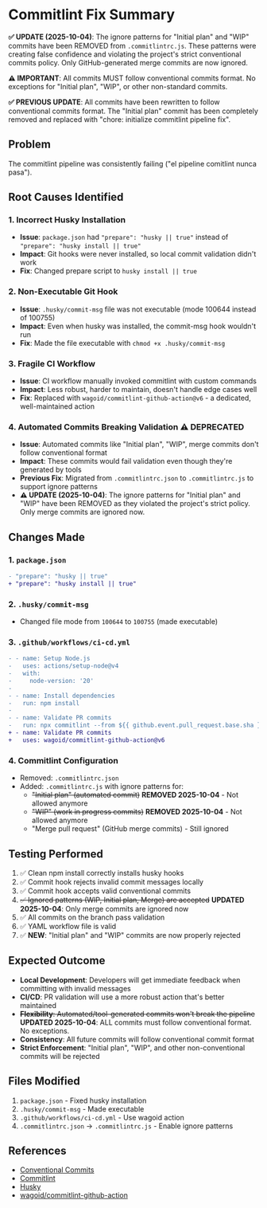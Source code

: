 # Commitlint Fix Summary

**✅ UPDATE (2025-10-04)**: The ignore patterns for "Initial plan" and "WIP" commits have been REMOVED from `.commitlintrc.js`. These patterns were creating false confidence and violating the project's strict conventional commits policy. Only GitHub-generated merge commits are now ignored.

**⚠️ IMPORTANT**: All commits MUST follow conventional commits format. No exceptions for "Initial plan", "WIP", or other non-standard commits.

**✅ PREVIOUS UPDATE**: All commits have been rewritten to follow conventional commits format. The "Initial plan" commit has been completely removed and replaced with "chore: initialize commitlint pipeline fix".

## Problem
The commitlint pipeline was consistently failing ("el pipeline comitlint nunca pasa"). 

## Root Causes Identified

### 1. Incorrect Husky Installation
- **Issue**: `package.json` had `"prepare": "husky || true"` instead of `"prepare": "husky install || true"`
- **Impact**: Git hooks were never installed, so local commit validation didn't work
- **Fix**: Changed prepare script to `husky install || true`

### 2. Non-Executable Git Hook
- **Issue**: `.husky/commit-msg` file was not executable (mode 100644 instead of 100755)
- **Impact**: Even when husky was installed, the commit-msg hook wouldn't run
- **Fix**: Made the file executable with `chmod +x .husky/commit-msg`

### 3. Fragile CI Workflow
- **Issue**: CI workflow manually invoked commitlint with custom commands
- **Impact**: Less robust, harder to maintain, doesn't handle edge cases well
- **Fix**: Replaced with `wagoid/commitlint-github-action@v6` - a dedicated, well-maintained action

### 4. Automated Commits Breaking Validation ⚠️ DEPRECATED
- **Issue**: Automated commits like "Initial plan", "WIP", merge commits don't follow conventional format
- **Impact**: These commits would fail validation even though they're generated by tools
- **Previous Fix**: Migrated from `.commitlintrc.json` to `.commitlintrc.js` to support ignore patterns
- **⚠️ UPDATE (2025-10-04)**: The ignore patterns for "Initial plan" and "WIP" have been REMOVED as they violated the project's strict policy. Only merge commits are ignored now.

## Changes Made

### 1. `package.json`
```diff
- "prepare": "husky || true"
+ "prepare": "husky install || true"
```

### 2. `.husky/commit-msg`
- Changed file mode from `100644` to `100755` (made executable)

### 3. `.github/workflows/ci-cd.yml`
```diff
- - name: Setup Node.js
-   uses: actions/setup-node@v4
-   with:
-     node-version: '20'
- 
- - name: Install dependencies
-   run: npm install
- 
- - name: Validate PR commits
-   run: npx commitlint --from ${{ github.event.pull_request.base.sha }} --to ${{ github.event.pull_request.head.sha }} --verbose
+ - name: Validate PR commits
+   uses: wagoid/commitlint-github-action@v6
```

### 4. Commitlint Configuration
- Removed: `.commitlintrc.json`
- Added: `.commitlintrc.js` with ignore patterns for:
  - ~~"Initial plan" (automated commit)~~ **REMOVED 2025-10-04** - Not allowed anymore
  - ~~"WIP" (work in progress commits)~~ **REMOVED 2025-10-04** - Not allowed anymore
  - "Merge pull request" (GitHub merge commits) - Still ignored

## Testing Performed

1. ✅ Clean npm install correctly installs husky hooks
2. ✅ Commit hook rejects invalid commit messages locally
3. ✅ Commit hook accepts valid conventional commits
4. ~~✅ Ignored patterns (WIP, Initial plan, Merge) are accepted~~ **UPDATED 2025-10-04**: Only merge commits are ignored now
5. ✅ All commits on the branch pass validation
6. ✅ YAML workflow file is valid
7. ✅ **NEW**: "Initial plan" and "WIP" commits are now properly rejected

## Expected Outcome

- **Local Development**: Developers will get immediate feedback when committing with invalid messages
- **CI/CD**: PR validation will use a more robust action that's better maintained
- ~~**Flexibility**: Automated/tool-generated commits won't break the pipeline~~ **UPDATED 2025-10-04**: ALL commits must follow conventional format. No exceptions.
- **Consistency**: All future commits will follow conventional commit format
- **Strict Enforcement**: "Initial plan", "WIP", and other non-conventional commits will be rejected

## Files Modified

1. `package.json` - Fixed husky installation
2. `.husky/commit-msg` - Made executable
3. `.github/workflows/ci-cd.yml` - Use wagoid action
4. `.commitlintrc.json` → `.commitlintrc.js` - Enable ignore patterns

## References

- [Conventional Commits](https://www.conventionalcommits.org/)
- [Commitlint](https://commitlint.js.org/)
- [Husky](https://typicode.github.io/husky/)
- [wagoid/commitlint-github-action](https://github.com/wagoid/commitlint-github-action)
